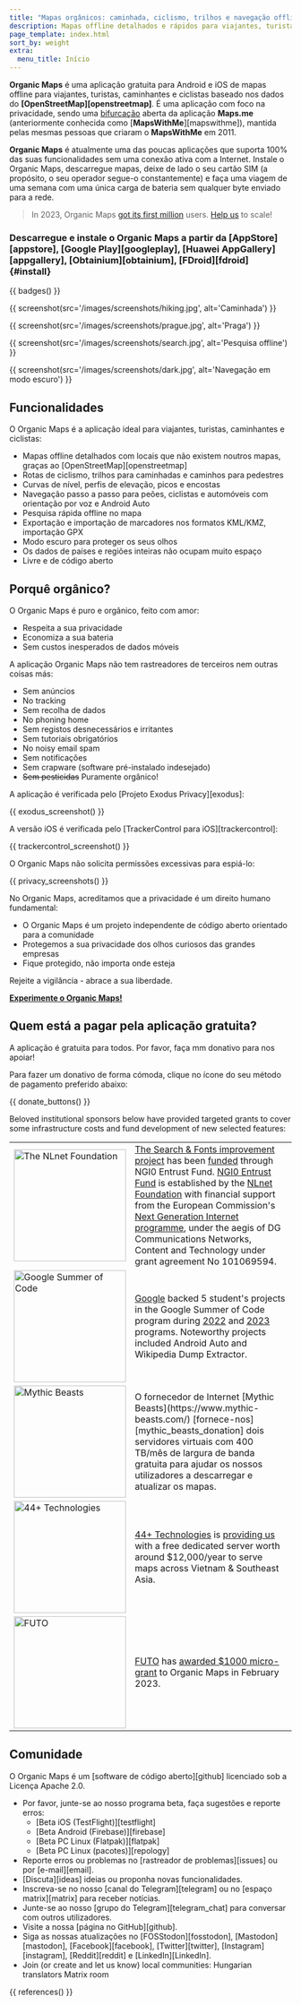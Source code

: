```yaml
---
title: "Mapas orgânicos: caminhada, ciclismo, trilhos e navegação offline"
description: Mapas offline detalhados e rápidos para viajantes, turistas, condutores, caminhantes e ciclistas criados pelos fundadores da aplicação MapsWithMe (Maps.Me).
page_template: index.html
sort_by: weight
extra:
  menu_title: Início
---
```


**Organic Maps** é uma aplicação gratuita para Android e iOS de mapas offline para viajantes, turistas, caminhantes e ciclistas baseado nos dados do **\[OpenStreetMap]\[openstreetmap]**.
É uma aplicação com foco na privacidade, sendo uma [bifurcação][fork] aberta da aplicação **Maps.me** (anteriormente conhecida como \[**MapsWithMe**]\[mapswithme]), mantida pelas mesmas pessoas que criaram o **MapsWithMe** em 2011.

**Organic Maps** é atualmente uma das poucas aplicações que suporta 100% das suas funcionalidades sem uma conexão ativa com a Internet. Instale o Organic Maps, descarregue mapas, deixe de lado o seu cartão SIM (a propósito, o seu operador segue-o constantemente) e faça uma viagem de uma semana com uma única carga de bateria sem qualquer byte enviado para a rede.

> In 2023, Organic Maps [got its first million](@/news/2023-12-23/281/index.md) users. [Help us](@/donate/index.pt-BR.md) to scale!

### Descarregue e instale o Organic Maps a partir da [AppStore][appstore], [Google Play][googleplay], [Huawei AppGallery][appgallery], [Obtainium][obtainium], [FDroid][fdroid] {#install}

{{ badges() }}

{{ screenshot(src='/images/screenshots/hiking.jpg', alt='Caminhada') }}

{{ screenshot(src='/images/screenshots/prague.jpg', alt='Praga') }}

{{ screenshot(src='/images/screenshots/search.jpg', alt='Pesquisa offline')
}}

{{ screenshot(src='/images/screenshots/dark.jpg', alt='Navegação em modo
escuro') }}

## Funcionalidades

O Organic Maps é a aplicação ideal para viajantes, turistas, caminhantes e
ciclistas:

- Mapas offline detalhados com locais que não existem noutros mapas, graças
  ao [OpenStreetMap][openstreetmap]
- Rotas de ciclismo, trilhos para caminhadas e caminhos para pedestres
- Curvas de nível, perfis de elevação, picos e encostas
- Navegação passo a passo para peões, ciclistas e automóveis com orientação
  por voz e Android Auto
- Pesquisa rápida offline no mapa
- Exportação e importação de marcadores nos formatos KML/KMZ, importação GPX
- Modo escuro para proteger os seus olhos
- Os dados de países e regiões inteiras não ocupam muito espaço
- Livre e de código aberto

## Porquê orgânico?

O Organic Maps é puro e orgânico, feito com amor:

- Respeita a sua privacidade
- Economiza a sua bateria
- Sem custos inesperados de dados móveis

A aplicação Organic Maps não tem rastreadores de terceiros nem outras coisas
más:

- Sem anúncios
- No tracking
- Sem recolha de dados
- No phoning home
- Sem registos desnecessários e irritantes
- Sem tutoriais obrigatórios
- No noisy email spam
- Sem notificações
- Sem crapware (software pré-instalado indesejado)
- ~~Sem pesticidas~~ Puramente orgânico!

A aplicação é verificada pelo [Projeto Exodus Privacy][exodus]:

{{ exodus_screenshot() }}

A versão iOS é verificada pelo [TrackerControl para iOS][trackercontrol]:

{{ trackercontrol_screenshot() }}

O Organic Maps não solicita permissões excessivas para espiá-lo:

{{ privacy_screenshots() }}

No Organic Maps, acreditamos que a privacidade é um direito humano
fundamental:

- O Organic Maps é um projeto independente de código aberto orientado para a
  comunidade
- Protegemos a sua privacidade dos olhos curiosos das grandes empresas
- Fique protegido, não importa onde esteja

Rejeite a vigilância - abrace a sua liberdade.

**[Experimente o Organic Maps!](#install)**

## Quem está a pagar pela aplicação gratuita?

A aplicação é gratuita para todos. Por favor, faça mm
donativo para nos apoiar!

Para fazer um donativo de forma cómoda, clique no ícone do seu método de
pagamento preferido abaixo:

{{ donate_buttons() }}

Beloved institutional sponsors below have provided targeted grants to cover some infrastructure costs and fund development of new selected features:

<table style="border-spacing: 20px">
  <tbody><tr>
    <td>
      <a href="https://nlnet.nl/"><img src="sponsors/nlnet.svg" alt="The NLnet Foundation" width="200px"></a>
    </td>
    <td>
      <a href="https://github.com/organicmaps/organicmaps/milestone/7">The Search & Fonts improvement project</a> has been <a href="https://nlnet.nl/project/OrganicMaps/">funded</a> through NGI0 Entrust Fund. <a href="https://nlnet.nl/entrust/">NGI0 Entrust Fund</a> is established by the <a href="https://nlnet.nl/">NLnet Foundation</a> with financial support from the European Commission's <a href="https://www.ngi.eu/">Next Generation Internet programme</a>, under the aegis of DG Communications Networks, Content and Technology under grant agreement No 101069594.
    </td>
  </tr>
  <tr>
    <td>
      <a href="https://summerofcode.withgoogle.com/"><img src="sponsors/gsoc.svg" alt="Google Summer of Code" width="200px"></a>
    </td>
    <td>
      <a href="https://summerofcode.withgoogle.com/">Google</a> backed 5 student's projects in the Google Summer of Code program during <a href="https://summerofcode.withgoogle.com/programs/2022/organizations/organic-maps">2022</a> and <a href="https://summerofcode.withgoogle.com/programs/2023/organizations/organic-maps">2023</a> programs. Noteworthy projects included Android Auto and Wikipedia Dump Extractor.
    </td>
  </tr>
  <tr>
    <td>
      <a href="https://www.mythic-beasts.com/"><img src="sponsors/mythic-beasts.png" alt="Mythic Beasts" width="200px"></a>
    </td>
    <td>O fornecedor de Internet [Mythic Beasts](https://www.mythic-beasts.com/)
[fornece-nos][mythic_beasts_donation] dois servidores virtuais com 400
TB/mês de largura de banda gratuita para ajudar os nossos utilizadores a
descarregar e atualizar os mapas.</td>
  </tr>
  <tr>
    <td>
      <a href="https://44plus.vn"><img src="sponsors/44plus.svg" alt="44+ Technologies" width="200px"></a>
    </td>
    <td>
      <a href="https://44plus.vn">44+ Technologies</a> is <a href="https://44plus.vn/organicmaps">providing us </a>with a free dedicated server worth around $12,000/year to serve maps across Vietnam & Southeast Asia.
    </td>
  </tr>
  <tr>
    <td>
      <a href="https://futo.org"><img src="sponsors/futo.svg" alt="FUTO" width="200px"></a>
    </td>
    <td>
      <a href="https://futo.org">FUTO</a> has <a href="https://www.youtube.com/watch?v=fJJclgBHrEw">awarded $1000 micro-grant</a> to Organic Maps in February 2023.
    </td>
  </tr>
</tbody></table>

## Comunidade

O Organic Maps é um [software de código aberto][github] licenciado sob a
Licença Apache 2.0.

- Por favor, junte-se ao nosso programa beta, faça sugestões e reporte
  erros:
  - [Beta iOS (TestFlight)][testflight]
  - [Beta Android (Firebase)][firebase]
  - [Beta PC Linux (Flatpak)][flatpak]
  - [Beta PC Linux (pacotes)][repology]
- Reporte erros ou problemas no [rastreador de problemas][issues] ou por
  [e-mail][email].
- [Discuta][ideas] ideias ou proponha novas funcionalidades.
- Inscreva-se no nosso [canal do Telegram][telegram] ou no [espaço
  matrix][matrix] para receber notícias.
- Junte-se ao nosso [grupo do Telegram][telegram_chat] para conversar com
  outros utilizadores.
- Visite a nossa [página no GitHub][github].
- Siga as nossas atualizações no [FOSStodon][fosstodon],
  [Mastodon][mastodon], [Facebook][facebook], [Twitter][twitter],
  [Instagram][instagram], [Reddit][reddit] e [LinkedIn][LinkedIn].
- Join (or create and let us know) local communities: Hungarian translators
  Matrix room

[fork]: https://en.wikipedia.org/wiki/Fork_\(software_development\)

{{ references() }}
